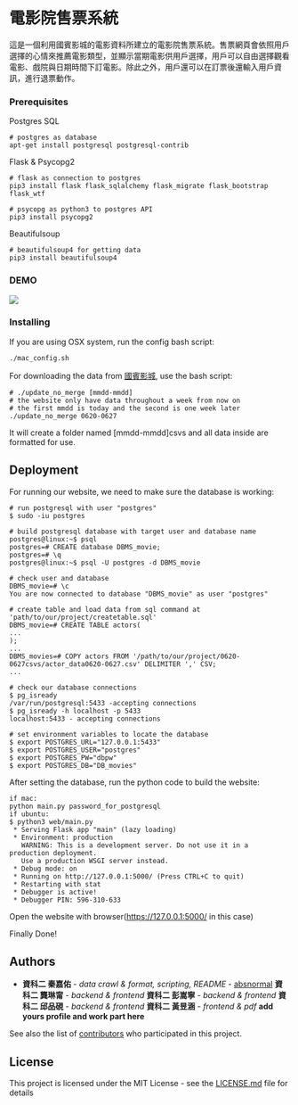 # 電影院售票系統

這是一個利用國賓影城的電影資料所建立的電影院售票系統。售票網頁會依照用戶選擇的心情來推薦電影類型，並顯示當期電影供用戶選擇，用戶可以自由選擇觀看電影、戲院與日期時間下訂電影。除此之外，用戶還可以在訂票後還輸入用戶資訊，進行退票動作。

### Prerequisites

Postgres SQL

```
# postgres as database
apt-get install postgresql postgresql-contrib
```

Flask & Psycopg2
```
# flask as connection to postgres
pip3 install flask flask_sqlalchemy flask_migrate flask_bootstrap flask_wtf

# psycopg as python3 to postgres API
pip3 install psycopg2
```

Beautifulsoup
```
# beautifulsoup4 for getting data
pip3 install beautifulsoup4
```

### DEMO

![](demo.gif)

### Installing

If you are using OSX system, run the config bash script:
```
./mac_config.sh
```

For downloading the data from [國賓影城](https://www.ambassador.com.tw/home/MovieList?Type=1), use the bash script:
```
# ./update_no_merge [mmdd-mmdd]
# the website only have data throughout a week from now on
# the first mmdd is today and the second is one week later
./update_no_merge 0620-0627
```
It will create a folder named [mmdd-mmdd]csvs and all data inside are formatted for use.

## Deployment

For running our website, we need to make sure the database is working:
```
# run postgresql with user "postgres"
$ sudo -iu postgres

# build postgresql database with target user and database name
postgres@linux:~$ psql
postgres=# CREATE database DBMS_movie;
postgres=# \q
postgres@linux:~$ psql -U postgres -d DBMS_movie

# check user and database
DBMS_movie=# \c
You are now connected to database "DBMS_movie" as user "postgres"

# create table and load data from sql command at 'path/to/our/project/createtable.sql'
DBMS_movie=# CREATE TABLE actors(
...
);
...
DBMS_movies=# COPY actors FROM '/path/to/our/project/0620-0627csvs/actor_data0620-0627.csv' DELIMITER ',' CSV;
...

# check our database connections
$ pg_isready
/var/run/postgresql:5433 -accepting connections
$ pg_isready -h localhost -p 5433
localhost:5433 - accepting connections

# set environment variables to locate the database
$ export POSTGRES_URL="127.0.0.1:5433"
$ export POSTGRES_USER="postgres"
$ export POSTGRES_PW="dbpw"
$ export POSTGRES_DB="DB_movies"
```

After setting the database, run the python code to build the website:
```
if mac:
python main.py password_for_postgresql
if ubuntu:
$ python3 web/main.py
 * Serving Flask app "main" (lazy loading)
 * Environment: production
   WARNING: This is a development server. Do not use it in a production deployment.
   Use a production WSGI server instead.
 * Debug mode: on
 * Running on http://127.0.0.1:5000/ (Press CTRL+C to quit)
 * Restarting with stat
 * Debugger is active!
 * Debugger PIN: 596-310-633
```

Open the website with browser(https://127.0.0.1:5000/ in this case)

Finally Done!

## Authors 

* **資科二 秦嘉佑** - *data crawl & format, scripting, README* - [absnormal](https://github.com/absnormal)
  **資科二 龔琳甯** - *backend & frontend*
  **資科二 彭嵩寧** - *backend & frontend*
  **資科二 邱品硯** - *backend & frontend*
  **資科二 黃昱涵** - *frontend & pdf*
**add yours profile and work part here**

See also the list of [contributors](https://github.com/SabrinaKung/DBMS20202_final/contributors) who participated in this project.

## License

This project is licensed under the MIT License - see the [LICENSE.md](LICENSE.md) file for details

